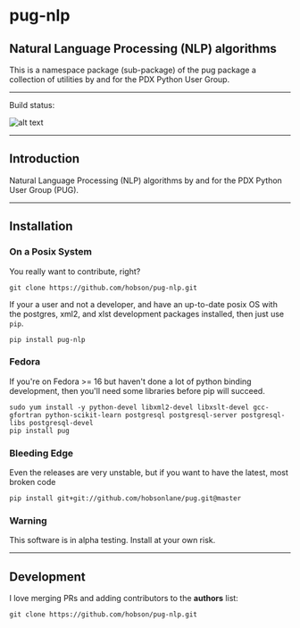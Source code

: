 # pug-nlp

## Natural Language Processing (NLP) algorithms

This is a namespace package (sub-package) of the pug package a collection of utilities by and for the PDX Python User Group.

---

Build status: 

![alt text](https://travis-ci.org/hobson/pug-nlp.svg?branch=master "Travis Build & Test Status")


---

## Introduction

Natural Language Processing (NLP) algorithms by and for the PDX Python User Group (PUG).

---

## Installation

### On a Posix System

You really want to contribute, right?

    git clone https://github.com/hobson/pug-nlp.git

If your a user and not a developer, and have an up-to-date posix OS with the postgres, xml2, and xlst development packages installed, then just use `pip`.

    pip install pug-nlp

### Fedora

If you're on Fedora >= 16 but haven't done a lot of python binding development, then you'll need some libraries before pip will succeed.

    sudo yum install -y python-devel libxml2-devel libxslt-devel gcc-gfortran python-scikit-learn postgresql postgresql-server postgresql-libs postgresql-devel
    pip install pug

### Bleeding Edge

Even the releases are very unstable, but if you want to have the latest, most broken code

    pip install git+git://github.com/hobsonlane/pug.git@master

### Warning

This software is in alpha testing.  Install at your own risk.

---

## Development

I love merging PRs and adding contributors to the __authors__ list:

    git clone https://github.com/hobson/pug-nlp.git


